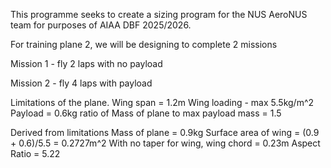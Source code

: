This programme seeks to create a sizing program for the NUS AeroNUS team for purposes of AIAA DBF 2025/2026. 

For training plane 2, we will be designing to complete 2 missions

Mission 1 - fly 2 laps with no payload

Mission 2 - fly 4 laps with payload

Limitations of the plane.
Wing span = 1.2m
Wing loading - max 5.5kg/m^2
Payload = 0.6kg
ratio of Mass of plane to max payload mass = 1.5

Derived from limitations
Mass of plane = 0.9kg
Surface area of wing = (0.9 + 0.6)/5.5 = 0.2727m^2
With no taper for wing, wing chord = 0.23m
Aspect Ratio = 5.22
